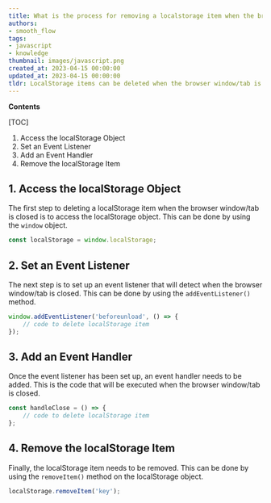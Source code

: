 ```yaml
---
title: What is the process for removing a localstorage item when the browser window/tab is closed?
authors:
- smooth_flow
tags:
- javascript
- knowledge
thumbnail: images/javascript.png
created_at: 2023-04-15 00:00:00
updated_at: 2023-04-15 00:00:00
tldr: LocalStorage items can be deleted when the browser window/tab is closed by using the `window.onbeforeunload` event.
---
```


**Contents**

[TOC]

1. Access the localStorage Object
2. Set an Event Listener 
3. Add an Event Handler 
4. Remove the localStorage Item 

## 1. Access the localStorage Object

The first step to deleting a localStorage item when the browser window/tab is closed is to access the localStorage object. This can be done by using the `window` object.

```javascript
const localStorage = window.localStorage;
```

## 2. Set an Event Listener 

The next step is to set up an event listener that will detect when the browser window/tab is closed. This can be done by using the `addEventListener()` method.

```javascript
window.addEventListener('beforeunload', () => {
    // code to delete localStorage item
});
```

## 3. Add an Event Handler 

Once the event listener has been set up, an event handler needs to be added. This is the code that will be executed when the browser window/tab is closed.

```javascript
const handleClose = () => {
    // code to delete localStorage item
};
```

## 4. Remove the localStorage Item 

Finally, the localStorage item needs to be removed. This can be done by using the `removeItem()` method on the localStorage object.

```javascript
localStorage.removeItem('key');
```
